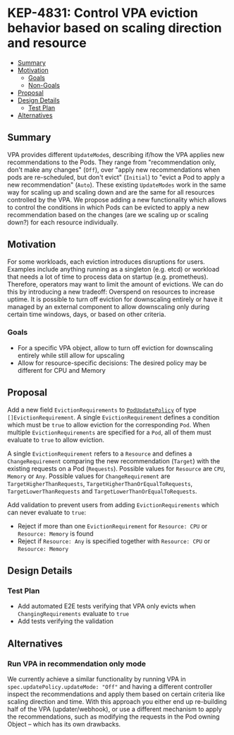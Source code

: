 # KEP-4831: Control VPA eviction behavior based on scaling direction and resource

<!-- toc -->
- [Summary](#summary)
- [Motivation](#motivation)
   - [Goals](#goals)
   - [Non-Goals](#non-goals)
- [Proposal](#proposal)
- [Design Details](#design-details)
   - [Test Plan](#test-plan)
- [Alternatives](#alternatives)
<!-- /toc -->

## Summary
VPA provides different `UpdateMode`s, describing if/how the VPA applies new recommendations to the Pods. They range from "recommendation only, don't make any changes" (`Off`), over "apply new recommendations when pods are re-scheduled, but don't evict" (`Initial`) to "evict a Pod to apply a new recommendation" (`Auto`). These existing `UpdateModes` work in the same way for scaling up and scaling down and are the same for all resources controlled by the VPA. We propose adding a new functionality which allows to control the conditions in which Pods can be evicted to apply a new recommendation based on the changes (are we scaling up or scaling down?) for each resource individually.

## Motivation
For some workloads, each eviction introduces disruptions for users. Examples include anything running as a singleton (e.g. etcd) or workload that needs a lot of time to process data on startup (e.g. prometheus). Therefore, operators may want to limit the amount of evictions. We can do this by introducing a new tradeoff: Overspend on resources to increase uptime. It is possible to turn off eviction for downscaling entirely or have it managed by an external component to allow downscaling only during certain time windows, days, or based on other criteria.

### Goals
* For a specific VPA object, allow to turn off eviction for downscaling entirely while still allow for upscaling
* Allow for resource-specific decisions: The desired policy may be different for CPU and Memory

## Proposal
Add a new field `EvictionRequirements` to [`PodUpdatePolicy`](https://github.com/kubernetes/autoscaler/blob/2f4385b72e304216cf745893747da45ef314898f/vertical-pod-autoscaler/pkg/apis/autoscaling.k8s.io/v1/types.go#L109) of type `[]EvictionRequirement`. A single `EvictionRequirement` defines a condition which must be `true` to allow eviction for the corresponding `Pod`. When multiple `EvictionRequirements` are specified for a `Pod`, all of them must evaluate to `true` to allow eviction.

A single `EvictionRequirement` refers to a `Resource` and defines a `ChangeRequirement` comparing the new recommendation (`Target`) with the existing requests on a Pod (`Requests`). Possible values for `Resource` are `CPU`, `Memory` or `Any`. Possible values for `ChangeRequirement` are `TargetHigherThanRequests`, `TargetHigherThanOrEqualToRequests`, `TargetLowerThanRequests` and `TargetLowerThanOrEqualToRequests`.

Add validation to prevent users from adding `EvictionRequirements` which can never evaluate to `true`:
* Reject if more than one `EvictionRequirement` for `Resource: CPU` or `Resource: Memory` is found
* Reject if `Resource: Any` is specified together with `Resource: CPU` or `Resource: Memory`

## Design Details
### Test Plan
* Add automated E2E tests verifying that VPA only evicts when `ChangingRequirements` evaluate to `true`
* Add tests verifying the validation

## Alternatives
### Run VPA in recommendation only mode
We currently achieve a similar functionality by running VPA in `spec.updatePolicy.updateMode: "Off"` and having a different controller inspect the recommendations and apply them based on certain criteria like scaling direction and time.
With this approach you either end up re-building half of the VPA (updater/webhook), or use a different mechanism to apply the recommendations, such as modifying the requests in the Pod owning Object – which has its own drawbacks.
